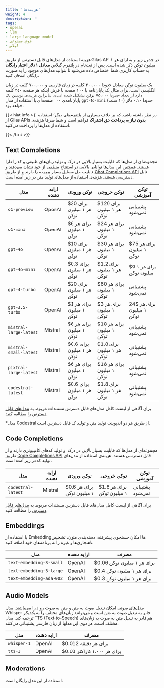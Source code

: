 ```yaml
---
title: 'هزینه‌ها'
weight: 4
description: ''
tags:
- openai
- llm
- large language model
- هوش مصنوعی
- گیلاس
---
```




هزینه استفاده از مدل‌های قابل دسترس از طریق Gilas API در جدول زیر و به ازای هر ۱ میلیون توکن ذکر شده است. پس از ثبت‌نام در پلتفرم گیلاس **معادل ۱ دلار اعتبار رایگان** به حساب کاربری شما اختصاص داده می‌شود تا بتوانید مدل‌های موجود را به صورت رایگان امتحان کنید. 

یک میلیون توکن معادل حدودا ۳۰۰.۰۰۰ کلمه در زبان فارسی و ۷۰۰.۰۰۰ کلمه در زبان انگلیسی است. برای مثال یک پایان‌نامه با ۱۰۰ صفحه با فرض اینکه هر صفحه ۲۵۰ کلمه دارد از تعداد حدودا ۷۵.۰۰۰ توکن تشکیل شده است. بنابراین هزینه‌ی نوشتن یک پایان‌نامه‌ی ۱۰۰ صفحه‌ای با استفاده از مدل‌ `gpt-4o-mini`   حدودا ۰.۱۰ دلار (۱۰ سنت) خواهد بود.


{{< hint info >}}
در نظر داشته باشید که بر خلاف بسیاری از پلتفرم‌های دیگر٬ استفاده از Gilas APIs **بدون نیاز به پرداخت حق اشتراک** فراهم است و شما صرفا هزینه‌ی استفاده از مدل‌ها را پرداخت می‌کنید.

{{< /hint >}}


## Text Completions

مجموعه‌ای از مدل‌ها که قابلیت بسیار بالایی در درک و تولید زبان‌های طبیعی و کد را دارا هستند. همچنین این مدل‌ها توانایی بالایی در استنتاج منطقی از خود نشان می‌دهند و قابلیت حل مسایل بسیار پیچیده را دارند  و از طریق [Chat Completions API](/apis/chat-completions) قابل دسترسی هستند. هزینه‌ی استفاده از مدل‌های تولید متن در زیر آمده است.

 مدل | ارایه دهنده | توکن ورودی | توکن خروجی | توکن آموزشی
---|----------|-----|-----|-----
`o1-preview`	 | OpenAI | $30 برای هر ۱ میلیون توکن | $120 برای هر ۱ میلیون توکن | پشتیبانی نمی‌شود
`o1-mini`	 | OpenAI | $6 برای هر ۱ میلیون توکن | $24 برای هر ۱ میلیون توکن | پشتیبانی نمی‌شود
`gpt-4o`	 | OpenAI | $10 برای هر ۱ میلیون توکن | $30 برای هر ۱ میلیون توکن | $75 برای هر ۱ میلیون توکن
`gpt-4o-mini`	 | OpenAI | $0.3 برای هر ۱ میلیون توکن | $1.2 برای هر ۱ میلیون توکن | $9 برای هر ۱ میلیون توکن
`gpt-4-turbo`	 | OpenAI | $20 برای هر ۱ میلیون توکن | $60 برای هر ۱ میلیون توکن | پشتیبانی نمی‌شود
`gpt-3.5-turbo` | OpenAI | $1 برای هر ۱ میلیون توکن | $3 برای هر ۱ میلیون توکن | 24$ برای هر ۱ میلیون توکن
`mistral-large-latest`	 | Mistral | $6 برای هر ۱ میلیون توکن | $18 برای هر ۱ میلیون توکن | پشتیبانی نمی‌شود
`mistral-small-latest`	 | Mistral | $0.6 برای هر ۱ میلیون توکن | $1.8 برای هر ۱ میلیون توکن | پشتیبانی نمی‌شود
`pixtral-large-latest`	 | Mistral | $6 برای هر ۱ میلیون توکن | $18 برای هر ۱ میلیون توکن | پشتیبانی نمی‌شود
`codestral-latest`	 | Mistral | $0.6 برای هر ۱ میلیون توکن | $1.8 برای هر ۱ میلیون توکن | پشتیبانی نمی‌شود

برای آگاهی از لیست کامل مدل‌های قابل دسترس مستندات مربوط به [مدل‌های قابل دسترس](/models) را مطالعه کنید.

*مدل Codestral از طریق هر دو اندپوینت تولید متن و تولید کد قابل دسترس است.

## Code Completions

مجموعه‌ای از مدل‌ها که قابلیت بسیار بالایی در درک  و تولید کدهای کامپیوتری دارند و از طریق [Code Completions API](/fim/chat-completions) قابل دسترسی هستند. هزینه‌ی استفاده از مدل‌های تولید کد در زیر آمده است.

 مدل | ارایه دهنده | توکن ورودی | توکن خروجی | توکن آموزشی
---|----------|-----|-----|-----
`codestral-latest`	 | Mistral | $0.6 برای هر ۱ میلیون توکن | $1.8 برای هر ۱ میلیون توکن | پشتیبانی نمی‌شود

برای آگاهی از لیست کامل مدل‌های قابل دسترس مستندات مربوط به [مدل‌های قابل دسترس](/models) را مطالعه کنید.

## Embeddings

با استفاده از Embeddingها امکان جستجوی پیشرفته، دسته‌بندی متون، تشخیص ناهنجاری‌ها و غیره را به برنامه‌های خود اضافه کنید.

 مدل | ارایه دهنده | مصرف
---|---|----------
`text-embedding-3-small` | OpenAI | $0.06 برای هر ۱ میلیون توکن
`text-embedding-3-large` | OpenAI | $0.4 برای هر ۱ میلیون توکن
`text-embedding-ada-002` | OpenAI | $0.3 برای هر ۱ میلیون توکن

## Audio Models

مدل‌های صوتی امکان تبدیل صوت به متن و متن به صوت رو دارا می‌باشند.
مدل Whisper قادر به تبدیل صوت به متن است و می‌توانند زبان‌های مختلف را به یکدیگر ترجمه کند.
مدل TTS (Text-to-Speech) هم قادر به تبدیل متن به صوت به زبان‌های مختلف است.
هر دوی این مدلها از زبان فارسی پشتیبانی می‌کنند.

 مدل | ارایه دهنده | مصرف
---|---|----------
`whisper-1` | OpenAI | $0.012 برای هر دقیقه
`tts-1` | OpenAI | $0.03 برای هر ۱.۰۰۰ کاراکتر

## Moderations

استفاده از این مدل رایگان است.
